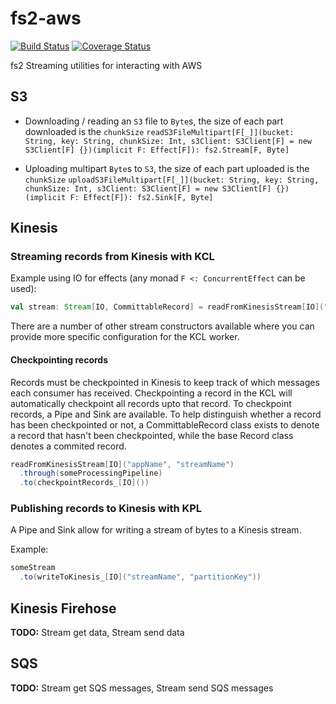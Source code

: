 # fs2-aws
[![Build Status](https://travis-ci.com/dmateusp/fs2-aws.svg?branch=master)](https://travis-ci.com/dmateusp/fs2-aws)
[![Coverage Status](https://coveralls.io/repos/github/dmateusp/fs2-aws/badge.svg?branch=master)](https://coveralls.io/github/dmateusp/fs2-aws?branch=master)

fs2 Streaming utilities for interacting with AWS

## S3
* Downloading / reading an `S3` file to `Byte`s, the size of each part downloaded is the `chunkSize`
`readS3FileMultipart[F[_]](bucket: String, key: String, chunkSize: Int, s3Client: S3Client[F] = new S3Client[F] {})(implicit F: Effect[F]): fs2.Stream[F, Byte]`

* Uploading multipart `Byte`s to `S3`, the size of each part uploaded is the `chunkSize` `uploadS3FileMultipart[F[_]](bucket: String, key: String, chunkSize: Int, s3Client: S3Client[F] = new S3Client[F] {})(implicit F: Effect[F]): fs2.Sink[F, Byte]`

## Kinesis
### Streaming records from Kinesis with KCL
Example using IO for effects (any monad `F <: ConcurrentEffect` can be used):
```scala
val stream: Stream[IO, CommittableRecord] = readFromKinesisStream[IO]("appName", "streamName")
```

There are a number of other stream constructors available where you can provide more specific configuration for the KCL worker.

#### Checkpointing records
Records must be checkpointed in Kinesis to keep track of which messages each consumer has received. Checkpointing a record in the KCL will automatically checkpoint all records upto that record. To checkpoint records, a Pipe and Sink are available. To help distinguish whether a record has been checkpointed or not, a CommittableRecord class exists to denote a record that hasn't been checkpointed, while the base Record class denotes a commited record.

```scala
readFromKinesisStream[IO]("appName", "streamName")
  .through(someProcessingPipeline)
  .to(checkpointRecords_[IO]())
```

### Publishing records to Kinesis with KPL
A Pipe and Sink allow for writing a stream of bytes to a Kinesis stream.

Example:
```scala
someStream
  .to(writeToKinesis_[IO]("streamName", "partitionKey"))
```

## Kinesis Firehose
**TODO:** Stream get data, Stream send data

## SQS
**TODO:** Stream get SQS messages, Stream send SQS messages
